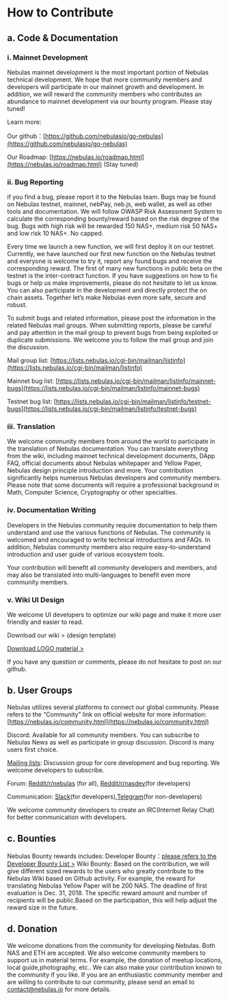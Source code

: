 # How to Contribute
## a. Code & Documentation
### i. Mainnet Development
Nebulas mainnet development is the most important portion of Nebulas technical development. We hope that more community members and developers will participate in our mainnet growth and development. In addition, we will reward the community members who contributes an abundance to mainnet development via our bounty program. Please stay tuned!

Learn more:

Our github：[https://github.com/nebulasio/go-nebulas](https://github.com/nebulasio/go-nebulas)

Our Roadmap: [https://nebulas.io/roadmap.html](https://nebulas.io/roadmap.html) (Stay tuned)

### ii. Bug Reporting
if you find a bug, please report it to the Nebulas team. Bugs may be found on Nebulas testnet, mainnet, nebPay, neb.js, web wallet, as well as other tools and documentation. We will follow OWASP Risk Assessment System to calculate the corresponding bounty/reward based on the risk degree of the bug. Bugs with high risk will be rewarded 150 NAS+, medium risk 50 NAS+ and low risk 10 NAS+. No capped.

Every time we launch a new function, we will first deploy it on our testnet. Currently, we have launched our first new function on the Nebulas testnet and everyone is welcome to try it, report any found bugs and receive the corresponding reward. The first of many new functions in public beta on the testnet is the inter-contract function.
If you have suggestions on how to fix bugs or help us make improvements, please do not hesitate to let us know. You can also participate in the development and directly protect the on chain assets. Together let’s make Nebulas even more safe, secure and robust.

To submit bugs and related information, please post the information in the related Nebulas mail groups. When submitting reports, please be careful and pay attention in the mail group to prevent bugs from being exploited or duplicate submissions. We welcome you to follow the mail group and join the discussion.

Mail group list: [https://lists.nebulas.io/cgi-bin/mailman/listinfo](https://lists.nebulas.io/cgi-bin/mailman/listinfo)

Mainnet bug list: [https://lists.nebulas.io/cgi-bin/mailman/listinfo/mainnet-bugs](https://lists.nebulas.io/cgi-bin/mailman/listinfo/mainnet-bugs)

Testnet bug list: [https://lists.nebulas.io/cgi-bin/mailman/listinfo/testnet-bugs](https://lists.nebulas.io/cgi-bin/mailman/listinfo/testnet-bugs)

### iii.   Translation
We welcome community members from around the world to participate in the translation of Nebulas documentation. You can translate everything from the wiki, including mainnet technical development documents, DApp FAQ, official documents about Nebulas whitepaper and Yellow Paper, Nebulas design principle introduction and more. Your contribution significantly helps numerous Nebulas developers and community members.
Please note that some documents will require a professional background in Math, Computer Science, Cryptography or other specialties.

### iv.  Documentation Writing
Developers in the Nebulas community require documentation to help them understand and use the various functions of Nebulas. The community is welcomed and encouraged to write technical introductions and FAQs.
In addition, Nebulas community members also require easy-to-understand introduction and user guide of various ecosystem tools.

Your contribution will benefit all community developers and members, and may also be translated into multi-languages to benefit even more community members.
        
### v. Wiki UI Design
We welcome UI developers to optimize our wiki page and make it more user friendly and easier to read.

Download our wiki > (design template)

[Download LOGO material >](https://www.nebulas.io/docs/NEBULAS-LOGO-SVG.zip)

If you have any question or comments, please do not hesitate to post on our github.

## b. User Groups
Nebulas utilizes several platforms to connect our global community. Please refers to the “Community” link on official website for more information: [https://nebulas.io/community.html](https://nebulas.io/community.html)

Discord: Available for all community members. You can subscribe to Nebulas News as well as participate in group discussion. Discord is many users first choice.

[Mailing lists](https://lists.nebulas.io/cgi-bin/mailman/listinfo): Discussion group for core development and bug reporting. We welcome developers to subscribe.

Forum: [Reddit/r/nebulas](https://www.reddit.com/r/nebulas/) (for all), [Reddit/r/nasdev](https://www.reddit.com/r/nasdev/)(for developers)

Communication: [Slack](https://nebulasio.herokuapp.com/)(for developers),[Telegram](https://nebulasio.herokuapp.com/)(for non-developers)

We welcome community developers to create an IRC(Internet Relay Chat) for better communication with developers.

## c. Bounties
Nebulas Bounty rewards includes:
Developer Bounty：[please refers to the Developer Bounty List >](https://www.nebulas.io/cn/developers.html)
Wiki Bounty: Based on the contribution, we will give different sized rewards to the users who greatly contribute to the Nebulas Wiki based on Github activity. For example, the reward for translating Nebulas Yellow Paper will be 200 NAS. The deadline of first evaluation is Dec. 31, 2018. The specific reward amount and number of recipients will be public.Based on the participation, this will help adjust the reward size in the future.
## d. Donation
We welcome donations from the community for developing Nebulas. Both NAS and ETH are accepted. We also welcome community members to support us in material terms. For example, the donation of meetup locations, local guide,photography, etc.. We can also make your contribution known to the community if you like. If you are an enthusiastic community member and are willing to contribute to our community, please send an email to contact@nebulas.io for more details.
